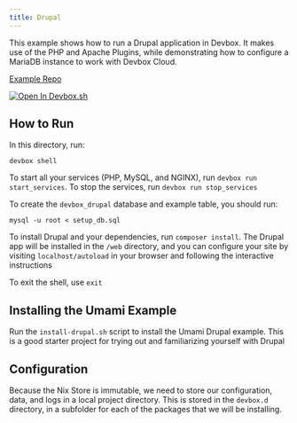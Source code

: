 ```yaml
---
title: Drupal
---
```


This example shows how to run a Drupal application in Devbox. It makes use of the PHP and Apache Plugins, while demonstrating how to configure a MariaDB instance to work with Devbox Cloud.

[Example Repo](https://github.com/jetpack-io/devbox-examples/tree/main/stacks/drupal)

[![Open In Devbox.sh](https://jetpack.io/img/devbox/open-in-devbox.svg)](https://devbox.sh/github.com/jetpack-io/devbox-examples?folder=stacks/drupal)

## How to Run 

In this directory, run:

`devbox shell`

To start all your services (PHP, MySQL, and NGINX), run `devbox run start_services`. To stop the services, run `devbox run stop_services`

To create the `devbox_drupal` database and example table, you should run:

`mysql -u root < setup_db.sql`

To install Drupal and your dependencies, run `composer install`. The Drupal app will be installed in the `/web` directory, and you can configure your site by visiting `localhost/autoload` in your browser and following the interactive instructions

To exit the shell, use `exit`

## Installing the Umami Example 

Run the `install-drupal.sh` script to install the Umami Drupal example. This is a good starter project for trying out and familiarizing yourself with Drupal

## Configuration

Because the Nix Store is immutable, we need to store our configuration, data, and logs in a local project directory. This is stored in the `devbox.d` directory, in a subfolder for each of the packages that we will be installing.
